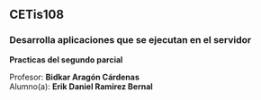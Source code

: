 ## CETis108
### Desarrolla aplicaciones que se ejecutan en el servidor

**Practicas del segundo parcial**

Profesor: **Bidkar Aragón Cárdenas** <br>
Alumno(a): **Erik Daniel Ramirez Bernal**